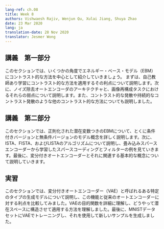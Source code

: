 ```yaml
---
lang-ref: ch.08
title: Week 8
authors: Vishwaesh Rajiv, Wenjun Qu, Xulai Jiang, Shuya Zhao
date: 23 Mar 2020
lang: ja
translation-date: 28 Nov 2020
translator: Jesmer Wong
---
```


<!-- ## Lecture part A -->
## 講義　第一部分

<!-- In this section, we focused on the introduction of contrastive methods in Energy-Based Models in several aspects. First, we discuss the advantage brought by applying contrastive methods in self-supervised learning. Second, we discussed the architecture of denoising autoencoders and their weakness in image reconstruction tasks. We also talked about other contrastive methods, like contrastive divergence and persistent contrastive divergence. -->

このセクションでは、いくつかの角度でエネルギー・ベース・モデル（EBM）にコントラスト的な方法を中心として紹介していきましょう。
まずは、自己教師あり学習にコントラスト的な方法を適用するその利点について説明します。次に、ノイズ除去オートエンコーダのアーキテクチャと、画像再構成タスクにおけるそれらの弱点について説明します。また、コントラスト的な発散や持続的なコントラスト発散のような他のコントラスト的な方法についても説明しました。


<!-- ## Lecture part B -->
## 講義　第二部分

<!-- In this section, we discussed regularized latent variable EBMs in detail covering concepts of conditional and unconditional versions of these models. We then discussed the algorithms of ISTA, FISTA and LISTA and look at examples of sparse coding and filters learned from convolutional sparse encoders. Finally we talked about Variational Auto-Encoders and the underlying concepts involved. -->

このセクションでは、正則化された潜在変数つきのEBMについて、とくに条件付きバージョンと無条件バージョンのモデル概念を詳しく説明します。次に、ISTA、FISTA、およびLISTAのアルゴリズムについて説明し、畳み込みスパースエンコーダーから学習したスパースコーディングとフィルターの例を見ていきます。最後に、変分付きオートエンコーダーとそれに関連する基本的な概念について説明していきます。


<!-- ## Practicum -->
## 実習

<!-- In this section, we discussed a specific type of generative model called Variational Autoencoders and compared their functionalities and advantages over Classic Autoencoders. We explored the objective function of VAE in detail, understanding how it enforced some structure in the latent space. 
Finally, we implemented and trained a VAE on the MNIST dataset and used it to generate new samples. -->

このセクションでは、変分付きオートエンコーダー（VAE）と呼ばれるある特定のタイプの生成モデルについて説明し、この機能と従来のオートエンコーダーに対する利点を比較してみました。VAEの目的関数を詳細に理解し、どうやって潜在スペースに構造させて適用する方法を理解しました。最後に、MNISTデータセットにVAEでトレーニングし、それを使用して新しいサンプルを生成しました。

